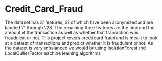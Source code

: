 # Credit_Card_Fraud
The data set has 31 features, 28 of which have been anonymized and are labeled V1 through V28. The remaining three features are the time and the amount of the transaction as well as whether that transaction was fraudulent or not.
This project covers credit card fraud and is meant to look at a dataset of transactions and predict whether it is fraudulent or not. 
As the dataset is very unbalanced we would be using IsolationForest and LocalOutlierFactor machine learning
algorithms
